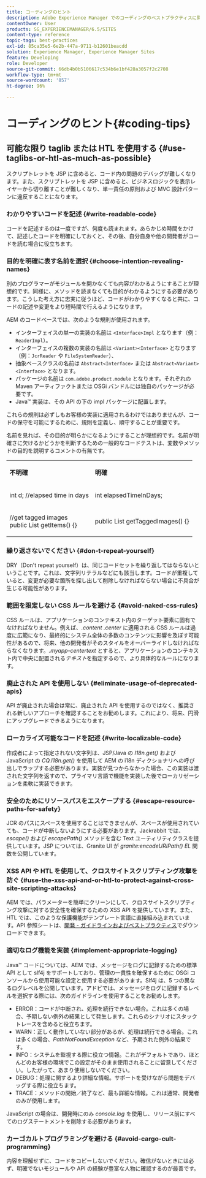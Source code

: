 ```yaml
---
title: コーディングのヒント
description: Adobe Experience Manager でのコーディングのベストプラクティスに関するヒントをいくつか紹介します。
contentOwner: User
products: SG_EXPERIENCEMANAGER/6.5/SITES
content-type: reference
topic-tags: best-practices
exl-id: 85ca35e5-6e2b-447a-9711-b12601beacdd
solution: Experience Manager, Experience Manager Sites
feature: Developing
role: Developer
source-git-commit: 66db4b0b5106617c534b6e1bf428a3057f2c2708
workflow-type: tm+mt
source-wordcount: '857'
ht-degree: 96%

---
```


# コーディングのヒント{#coding-tips}

## 可能な限り taglib または HTL を使用する {#use-taglibs-or-htl-as-much-as-possible}

スクリプトレットを JSP に含めると、コード内の問題のデバッグが難しくなります。また、スクリプトレットを JSP に含めると、ビジネスロジックを表示レイヤーから切り離すことが難しくなり、単一責任の原則および MVC 設計パターンに違反することになります。

### わかりやすいコードを記述 {#write-readable-code}

コードを記述するのは一度ですが、何度も読まれます。あらかじめ時間をかけて、記述したコードを明確にしておくと、その後、自分自身や他の開発者がコードを読む場合に役立ちます。

### 目的を明確に表す名前を選択 {#choose-intention-revealing-names}

別のプログラマーがモジュールを開かなくても内容がわかるようにすることが理想的です。同様に、メソッドを読まなくても目的がわかるようにする必要があります。こうした考え方に忠実に従うほど、コードがわかりやすくなると共に、コードの記述や変更をより短時間で行えるようになります。

AEM のコードベースでは、次のような規則が使用されます。


* インターフェイスの単一の実装の名前は `<Interface>Impl` となります（例：`ReaderImpl`）。
* インターフェイスの複数の実装の名前は `<Variant><Interface>` となります（例：`JcrReader` や `FileSystemReader`）、
* 抽象ベースクラスの名前は `Abstract<Interface>` または `Abstract<Variant><Interface>` となります。
* パッケージの名前は `com.adobe.product.module` となります。それぞれの Maven アーティファクトまたは OSGi バンドルには独自のパッケージが必要です。
* Java™ 実装は、その API の下の impl パッケージに配置します。


これらの規則は必ずしもお客様の実装に適用されるわけではありませんが、コードの保守を可能にするために、規則を定義し、順守することが重要です。

名前を見れば、その目的が明らかになるようにすることが理想的です。名前が明確さに欠けるかどうかを判断するための一般的なコードテストは、変数やメソッドの目的を説明するコメントの有無です。

<table>
 <tbody>
  <tr>
   <td><p><strong>不明確</strong></p> </td>
   <td><p><strong>明確</strong></p> </td>
  </tr>
  <tr>
   <td><p>int d; //elapsed time in days</p> </td>
   <td><p>int elapsedTimeInDays;</p> </td>
  </tr>
  <tr>
   <td><p>//get tagged images<br /> public List getItems() {}</p> </td>
   <td><p>public List getTaggedImages() {}</p> </td>
  </tr>
 </tbody>
</table>

### 繰り返さないでください  {#don-t-repeat-yourself}

DRY（Don&#39;t repeat yourself）は、同じコードセットを繰り返してはならないということです。これは、文字列リテラルなどにも該当します。コードが重複していると、変更が必要な箇所を探し出して削除しなければならない場合に不具合が生じる可能性があります。

### 範囲を限定しない CSS ルールを避ける {#avoid-naked-css-rules}

CSS ルールは、アプリケーションのコンテキスト内のターゲット要素に固有でなければなりません。例えば、*.content .center* に適用される CSS ルールは過度に広範になり、最終的にシステム全体の多数のコンテンツに影響を及ぼす可能性があるので、将来、他の開発者がそのスタイルをオーバーライドしなければならなくなります。*.myapp-centertext* とすると、アプリケーションのコンテキスト内で中央に配置される&#x200B;*テキスト*&#x200B;を指定するので、より具体的なルールになります。

### 廃止された API を使用しない {#eliminate-usage-of-deprecated-apis}

API が廃止された場合は常に、廃止された API を使用するのではなく、推奨される新しいアプローチを確認することをお勧めします。これにより、将来、円滑にアップグレードできるようになります。

### ローカライズ可能なコードを記述 {#write-localizable-code}

作成者によって指定されない文字列は、JSP/Java の *I18n.get()* および JavaScript の *CQ.I18n.get()* を使用して AEM の i18n ディクショナリへの呼び出しでラップする必要があります。実装が見つからなかった場合、この実装は渡された文字列を返すので、プライマリ言語で機能を実装した後でローカリゼーションを柔軟に実装できます。

### 安全のためにリソースパスをエスケープする {#escape-resource-paths-for-safety}

JCR のパスにスペースを使用することはできませんが、スペースが使用されていても、コードが中断しないようにする必要があります。Jackrabbit では、*escape()* および *escapePath()* メソッドを含む Text ユーティリティクラスを提供しています。JSP については、Granite UI が *granite:encodeURIPath() EL* 関数を公開しています。

### XSS API や HTL を使用して、クロスサイトスクリプティング攻撃を防ぐ {#use-the-xss-api-and-or-htl-to-protect-against-cross-site-scripting-attacks}

AEM では、パラメーターを簡単にクリーンにして、クロスサイトスクリプティング攻撃に対する安全性を確保するための XSS API を提供しています。また、HTL では、このような保護機能がテンプレート言語に直接組み込まれています。API 参照シートは、[開発 - ガイドラインおよびベストプラクティス](/help/sites-developing/dev-guidelines-bestpractices.md)でダウンロードできます。

### 適切なログ機能を実装 {#implement-appropriate-logging}

Java™ コードについては、AEM では、メッセージをログに記録するための標準 API として slf4j をサポートしており、管理の一貫性を確保するために OSGi コンソールから使用可能な設定と使用する必要があります。Slf4j は、5 つの異なるログレベルを公開しています。アドビでは、メッセージをログに記録するレベルを選択する際には、次のガイドラインを使用することをお勧めします。

* ERROR：コードが中断され、処理を続行できない場合。これは多くの場合、予期しない例外の結果として発生します。これらのシナリオにスタックトレースを含めると役立ちます。
* WARN：正しく動作していない部分があるが、処理は続行できる場合。これは多くの場合、*PathNotFoundException* など、予期された例外の結果です。
* INFO：システムを監視する際に役立つ情報。これがデフォルトであり、ほとんどのお客様の環境でこの設定がそのまま使用されることに留意してください。したがって、あまり使用しないでください。
* DEBUG：処理に関するより詳細な情報。サポートを受けながら問題をデバッグする際に役立ちます。
* TRACE：メソッドの開始／終了など、最も詳細な情報。これは通常、開発者のみが使用します。

JavaScript の場合は、開発時にのみ *console.log* を使用し、リリース前にすべてのログステートメントを削除する必要があります。

### カーゴカルトプログラミングを避ける {#avoid-cargo-cult-programming}

内容を理解せずに、コードをコピーしないでください。確信がないときには必ず、明確でないモジュールや API の経験が豊富な人物に確認するのが最善です。
